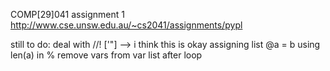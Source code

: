 COMP[29]041 assignment 1
http://www.cse.unsw.edu.au/~cs2041/assignments/pypl

still to do:
deal with //!
['"] --> i think this is okay
assigning list @a = b
using len(a) in %
remove vars from var list after loop
